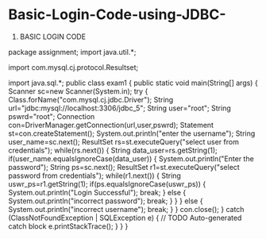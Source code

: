 # Basic-Login-Code-using-JDBC-
1. BASIC LOGIN CODE

package assignment;
import java.util.*;

import com.mysql.cj.protocol.Resultset;

import java.sql.*;
public class exam1 {
	public static void main(String[] args) {
		Scanner sc=new Scanner(System.in);
		try {
			Class.forName("com.mysql.cj.jdbc.Driver");
			String url="jdbc:mysql://localhost:3306/jdbc_5";
			String user="root";
			String pswrd="root";
			Connection con=DriverManager.getConnection(url,user,pswrd);
			Statement st=con.createStatement();
			System.out.println("enter the username");
			String user_name=sc.next();
			ResultSet rs=st.executeQuery("select user from credentials");
			while(rs.next())
			{
				String data_user=rs.getString(1);
				if(user_name.equalsIgnoreCase(data_user))
				{
					System.out.println("Enter the password");
					String ps=sc.next();
					ResultSet r1=st.executeQuery("select password from credentials");
					while(r1.next())
					{
						String uswr_ps=r1.getString(1);
						if(ps.equalsIgnoreCase(uswr_ps))
						{
							System.out.println("Login Successful");
							break;
						}
						else
						{
							System.out.println("incorrect password");
							break;
						}
					}
				}
				else 
				{
					System.out.println("incorrect username");
					break;
				}
			}
			con.close();
		} catch (ClassNotFoundException | SQLException e) {
			// TODO Auto-generated catch block
			e.printStackTrace();
		}
	}
}

 
 
			  
					   
			 
 
		 
			 
			 
